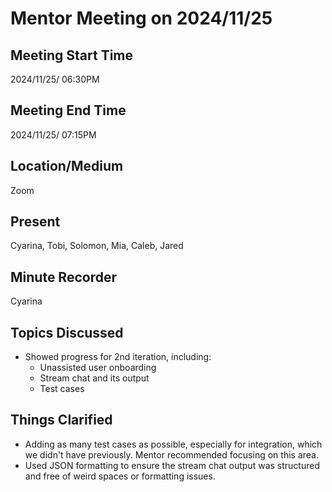 # Mentor Meeting on 2024/11/25

## Meeting Start Time

2024/11/25/ 06:30PM

## Meeting End Time

2024/11/25/ 07:15PM

## Location/Medium

Zoom

## Present

Cyarina, Tobi, Solomon, Mia, Caleb, Jared

## Minute Recorder

Cyarina

## Topics Discussed

- Showed progress for 2nd iteration, including:
  - Unassisted user onboarding
  - Stream chat and its output
  - Test cases

## Things Clarified

- Adding as many test cases as possible, especially for integration, which we didn't have previously. Mentor recommended focusing on this area.
- Used JSON formatting to ensure the stream chat output was structured and free of weird spaces or formatting issues.
